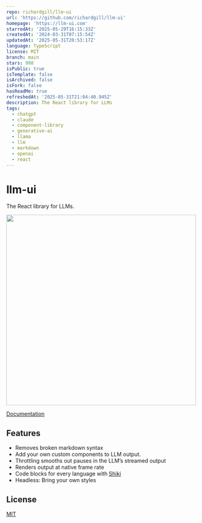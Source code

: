 ```yaml
---
repo: richardgill/llm-ui
url: 'https://github.com/richardgill/llm-ui'
homepage: 'https://llm-ui.com'
starredAt: '2025-05-29T16:15:33Z'
createdAt: '2024-03-31T07:15:54Z'
updatedAt: '2025-05-31T20:53:17Z'
language: TypeScript
license: MIT
branch: main
stars: 998
isPublic: true
isTemplate: false
isArchived: false
isFork: false
hasReadMe: true
refreshedAt: '2025-05-31T21:04:40.945Z'
description: The React library for LLMs
tags:
  - chatgpt
  - claude
  - component-library
  - generative-ai
  - llama
  - llm
  - markdown
  - openai
  - react
---
```


# llm-ui

The React library for LLMs.

<img src="/media/demo.webp" width="500"  />

[Documentation](http://llm-ui.com/docs)

## Features

- Removes broken markdown syntax
- Add your own custom components to LLM output.
- Throttling smooths out pauses in the LLM’s streamed output
- Renders output at native frame rate
- Code blocks for every language with [Shiki](https://shiki.style)
- Headless: Bring your own styles

## License

[MIT](/LICENSE)

